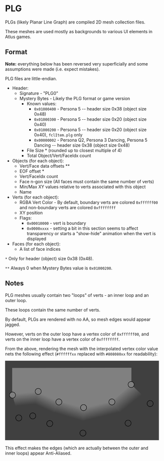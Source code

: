 
# PLG

PLGs (likely Planar Line Graph) are compiled 2D mesh collection files.

These meshes are used mostly as backgrounds to various UI elements in Atlus games.

## Format

**Note:** everything below has been reversed very superficially and some assumptions were made (i.e. expect mistakes).

PLG files are little-endian.

- Header:
  - Signature - "PLG0"
  - Mystery Bytes - Likely the PLG format or game version
    - Known values:
      - `0x01000400` - Persona 5 -- header size 0x38 (object size 0x48)
      - `0x01000300` - Persona 5 -- header size 0x20 (object size 0x40)
      - `0x01000200` - Persona 5 -- header size 0x20 (object size 0x40), `fclItem.plg` only
      - `0x00000002` - Persona Q2, Persona 3 Dancing, Persona 5 Dancing -- header size 0x38 (object size 0x48)
    - File Size * (rounded up to closest multiple of 4)
    - Total Object/Vert/FaceIdx count
- Objects (for each object):
  - Vert/Face data offsets **
  - EOF offset *
  - Vert/FaceIdx count
  - Face n-gon size (All faces must contain the same number of verts)
  - Min/Max XY values relative to verts associated with this object
  - Name
- Verts (for each object):
  - RGBA Vert Color - By default, boundary verts are colored `0xffffff00` and non-boundary verts are colored `0xffffffff`
  - XY position
  - Flags:
    - `0x00010000` - vert is boundary
    - `0x0000xxxx` - setting a bit in this section seems to affect transparency or starts a "show-hide" animation when the vert is displayed
- Faces (for each object):
  - A list of face indices

`*` Only for header (object) size 0x38 (0x48).

`**` Always 0 when Mystery Bytes value is `0x01000200`.

## Notes

PLG meshes usually contain two "loops" of verts - an inner loop and an outer loop.

These loops contain the same number of verts.

By default, PLGs are rendered with no AA, so mesh edges would appear jagged.

However, verts on the outer loop have a vertex color of `0xffffff00`, and verts on the inner loop have a vertex color of `0xffffffff`.

From the above, rendering the mesh with the interpolated vertex color value nets the following effect (`#ffffffxx` replaced with `#808080xx` for readability):

![x](img/effect.png)

This effect makes the edges (which are actually between the outer and inner loops) appear Anti-Aliased.
